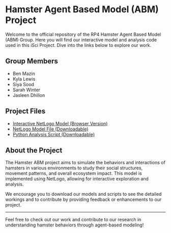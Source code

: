 # Hamster Agent Based Model (ABM) Project

Welcome to the official repository of the RP4 Hamster Agent Based Model (ABM) Group. Here you will find our interactive model and analysis code used in this iSci Project. Dive into the links below to explore our work.

## Group Members

- Ben Mazin
- Kyla Lewis
- Siya Sood
- Sarah Winter
- Jasleen Dhillon

## Project Files

- [Interactive NetLogo Model (Browser Version)](RP4%20Hamster%20Model%20final.html)
- [NetLogo Model File (Downloadable)](RP4%20Hamster%20Model%20final.nlogo)
- [Python Analysis Script (Downloadable)](Netlogo%20analysis.py)

## About the Project

The Hamster ABM project aims to simulate the behaviors and interactions of hamsters in various environments to study their social structures, movement patterns, and overall ecosystem impact. This model is implemented using NetLogo, allowing for interactive exploration and analysis.

We encourage you to download our models and scripts to see the detailed workings and to contribute by providing feedback or enhancements to our project.

---

Feel free to check out our work and contribute to our research in understanding hamster behaviors through agent-based modeling!

